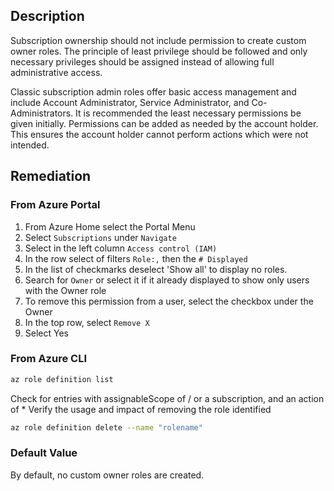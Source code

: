 ## Description

Subscription ownership should not include permission to create custom owner roles. The principle of least privilege should be followed and only necessary privileges should be assigned instead of allowing full administrative access.

Classic subscription admin roles offer basic access management and include Account Administrator, Service Administrator, and Co-Administrators. It is recommended the least necessary permissions be given initially. Permissions can be added as needed by the account holder. This ensures the account holder cannot perform actions which were not intended.

## Remediation

### From Azure Portal

1. From Azure Home select the Portal Menu
2. Select `Subscriptions` under `Navigate`
3. Select in the left column `Access control (IAM)`
4. In the row select of filters `Role:,` then the `# Displayed`
5. In the list of checkmarks deselect 'Show all' to display no roles.
6. Search for `Owner` or select it if it already displayed to show only users with the Owner role
7. To remove this permission from a user, select the checkbox under the Owner
8. In the top row, select `Remove X`
9. Select Yes

### From Azure CLI

```bash
az role definition list
```
Check for entries with assignableScope of / or a subscription, and an action of * Verify the usage and impact of removing the role identified

```bash
az role definition delete --name "rolename"
```

### Default Value

By default, no custom owner roles are created.